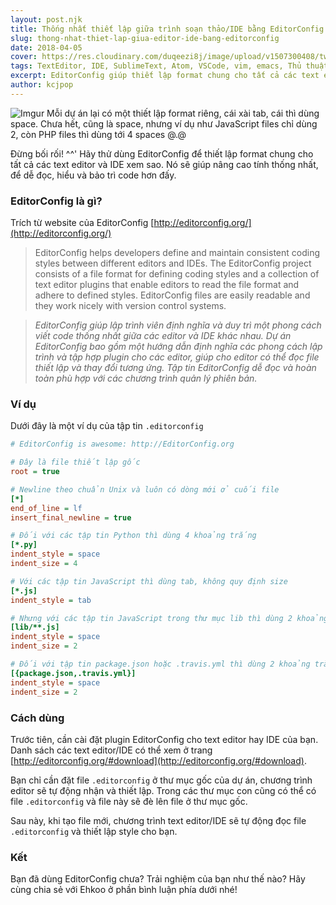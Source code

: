 ```yaml
---
layout: post.njk
title: Thống nhất thiết lập giữa trình soạn thảo/IDE bằng EditorConfig
slug: thong-nhat-thiet-lap-giua-editor-ide-bang-editorconfig
date: 2018-04-05
cover: https://res.cloudinary.com/duqeezi8j/image/upload/v1507300408/tweet-editorconfig_lssmtc.png
tags: TextEditor, IDE, SublimeText, Atom, VSCode, vim, emacs, Thủ thuật
excerpt: EditorConfig giúp thiết lập format chung cho tất cả các text editor và IDE; nhờ đó giúp nâng cao tính thống nhất, dễ đọc, hiểu và bảo trì code hơn.
author: kcjpop
---
```


![Imgur](http://i.imgur.com/hXZDHDI.png)
Mỗi dự án lại có một thiết lập format riêng, cái xài tab, cái thì dùng space. Chưa hết, cũng là space, nhưng ví dụ như JavaScript files chỉ dùng 2, còn PHP files thì dùng tới 4 spaces @.@

Đừng bối rối! ^^' Hãy thử dùng EditorConfig để thiết lập format chung cho tất cả các text editor và IDE xem sao. Nó sẽ giúp nâng cao tính thống nhất, để dễ đọc, hiểu và bảo trì code hơn đấy.

### EditorConfig là gì?

Trích từ website của EditorConfig [http://editorconfig.org/](http://editorconfig.org/)

> EditorConfig helps developers define and maintain consistent coding styles between different editors and IDEs. The EditorConfig project consists of a file format for defining coding styles and a collection of text editor plugins that enable editors to read the file format and adhere to defined styles. EditorConfig files are easily readable and they work nicely with version control systems.

> _EditorConfig giúp lập trình viên định nghĩa và duy trì một phong cách viết code thống nhất giữa các editor và IDE khác nhau. Dự án EditorConfig bao gồm một hướng dẫn định nghĩa các phong cách lập trình và tập hợp plugin cho các editor, giúp cho editor có thể đọc file thiết lập và thay đổi tương ứng. Tập tin EditorConfig dễ đọc và hoàn toàn phù hợp với các chương trình quản lý phiên bản._

### Ví dụ

Dưới đây là một ví dụ của tập tin `.editorconfig`

```ini
# EditorConfig is awesome: http://EditorConfig.org

# Đây là file thiết lập gốc
root = true

# Newline theo chuẩn Unix và luôn có dòng mới ở cuối file
[*]
end_of_line = lf
insert_final_newline = true

# Đối với các tập tin Python thì dùng 4 khoảng trắng
[*.py]
indent_style = space
indent_size = 4

# Với các tập tin JavaScript thì dùng tab, không quy định size
[*.js]
indent_style = tab

# Nhưng với các tập tin JavaScript trong thư mục lib thì dùng 2 khoảng trắng
[lib/**.js]
indent_style = space
indent_size = 2

# Đối với tập tin package.json hoặc .travis.yml thì dùng 2 khoảng trắng
[{package.json,.travis.yml}]
indent_style = space
indent_size = 2
```

### Cách dùng

Trước tiên, cần cài đặt plugin EditorConfig cho text editor hay IDE của bạn. Danh sách các text editor/IDE có thể xem ở trang [http://editorconfig.org/#download](http://editorconfig.org/#download).

Bạn chỉ cần đặt file `.editorconfig` ở thư mục gốc của dự án, chương trình editor sẽ tự động nhận và thiết lập. Trong các thư mục con cũng có thể có file `.editorconfig` và file này sẽ đè lên file ở thư mục gốc.

Sau này, khi tạo file mới, chương trình text editor/IDE sẽ tự động đọc file `.editorconfig` và thiết lập style cho bạn.

### Kết
Bạn đã dùng EditorConfig chưa? Trải nghiệm của bạn như thế nào? Hãy cùng chia sẻ với Ehkoo ở phần bình luận phía dưới nhé!
